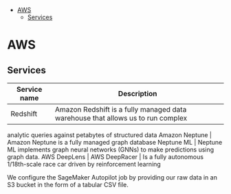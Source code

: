 <!--ts-->
   * [AWS](#aws)
      * [Services](#services)

<!-- Added by: gil_diy, at: Sun 27 Mar 2022 11:30:28 IDT -->

<!--te-->


# AWS

## Services

Service name | Description
------------|-----
Redshift | Amazon Redshift is a fully managed data warehouse that allows us to run complex
analytic queries against petabytes of structured data
 Amazon Neptune  | Amazon Neptune is a fully managed graph database
 Neptune ML |  Neptune ML implements graph neural networks (GNNs) to make predictions using graph data.
 AWS DeepLens | 
 AWS DeepRacer | Is a fully autonomous 1/18th-scale race car driven by reinforcement
learning
 
We configure the SageMaker Autopilot job by providing our raw data in an S3 bucket
in the form of a tabular CSV file.